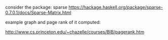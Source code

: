 
consider the package: sparse
https://hackage.haskell.org/package/sparse-0.7.0.1/docs/Sparse-Matrix.html

example graph and page rank of it computed:

http://www.cs.princeton.edu/~chazelle/courses/BIB/pagerank.htm
